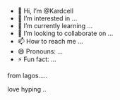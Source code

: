 - 👋 Hi, I’m @Kardcell
- 👀 I’m interested in ...
- 🌱 I’m currently learning ...
- 💞️ I’m looking to collaborate on ...
- 📫 How to reach me ...
- 😄 Pronouns: ...
- ⚡ Fun fact: ...

<!---
Kardcell/Kardcell is a ✨ special ✨ repository because its `README.md` (this file) appears on your GitHub profile.
You can click the Preview link to take a look at your changes.
--->from lagos.....
love hyping ..
